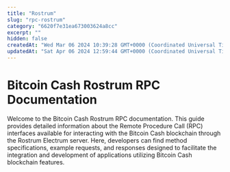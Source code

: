 ```yaml
---
title: "Rostrum"
slug: "rpc-rostrum"
category: "6620f7e31ea673003624a8cc"
excerpt: ""
hidden: false
createdAt: "Wed Mar 06 2024 10:39:28 GMT+0000 (Coordinated Universal Time)"
updatedAt: "Sat Apr 06 2024 12:59:44 GMT+0000 (Coordinated Universal Time)"
---
```

# Bitcoin Cash Rostrum RPC Documentation

Welcome to the Bitcoin Cash Rostrum RPC documentation. This guide provides detailed information about the Remote Procedure Call (RPC) interfaces available for interacting with the Bitcoin Cash blockchain through the Rostrum Electrum server. Here, developers can find method specifications, example requests, and responses designed to facilitate the integration and development of applications utilizing Bitcoin Cash blockchain features.